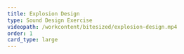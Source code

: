 ```yaml
---
title: Explosion Design
type: Sound Design Exercise
videopath: /workcontent/bitesized/explosion-design.mp4
order: 1
card_type: large
---
```

